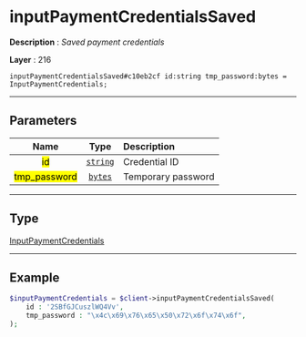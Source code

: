 # inputPaymentCredentialsSaved

**Description** : *Saved payment credentials*

**Layer** : 216

```tl
inputPaymentCredentialsSaved#c10eb2cf id:string tmp_password:bytes = InputPaymentCredentials;
```

---

## Parameters

| Name | Type | Description |
| :---: | :---: | :--- |
| <mark>id</mark> | [`string`](type/string) | Credential ID |
| <mark>tmp_password</mark> | [`bytes`](type/bytes) | Temporary password |

---

## Type

[InputPaymentCredentials](type/InputPaymentCredentials)

---

## Example

```php
$inputPaymentCredentials = $client->inputPaymentCredentialsSaved(
	id : '2SBfGJCuszlWQ4Vv',
	tmp_password : "\x4c\x69\x76\x65\x50\x72\x6f\x74\x6f",
);
```